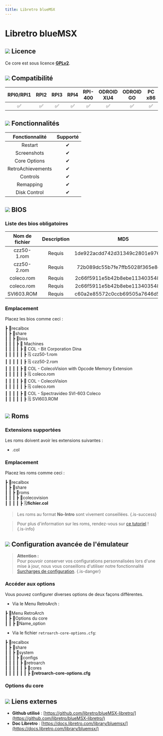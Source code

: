 ```yaml
---
title: Libretro blueMSX
---
```


# Libretro blueMSX



## ![](/migration-images/emulateurs/consoles-de-salon/colecovision/gerald-g-parchment-background-or-border-5.svg) Licence

Ce core est sous licence [**GPLv2**](https://github.com/libretro/blueMSX-libretro/blob/master/license.txt).

## ![](/migration-images/emulateurs/consoles-de-salon/colecovision/compatibility.png) Compatibilité

| RPI0/RPI1 | RPI2 | RPI3 | RPI4 | RPI-400 | ODROID XU4 | ODROID GO | PC x86 | PC X86\_64 |
| :---: | :---: | :---: | :---: | :---: | :---: | :---: | :---: | :---: |
| ✅ | ✅ | ✅ | ✅ | ✅ | ✅ | ✅ | ✅ | ✅ |

## ![](/migration-images/emulateurs/consoles-de-salon/colecovision/cogwheel-145804_640.png) Fonctionnalités

| Fonctionnalité | Supporté |
| :---: | :---: |
| Restart | ✔ |
| Screenshots | ✔ |
| Core Options | ✔ |
| RetroAchievements | ✔ |
| Controls | ✔ |
| Remapping | ✔ |
| Disk Control | ✔ |

## ![](/migration-images/emulateurs/consoles-de-salon/colecovision/tqfp32.svg) BIOS

### Liste des bios obligatoires

| Nom de fichier | Description | MD5 | Fourni |
| :---: | :---: | :---: | :---: |
| czz50-1.rom | Requis | 1de922acdd742d31349c2801e9768c35 | ✅  |
| czz50-2.rom | Requis | 72b089dc55b7fe7ffb5028f365e8c045 | ✅  |
| coleco.rom | Requis | 2c66f5911e5b42b8ebe113403548eee7 | ✅  |
| coleco.rom | Requis | 2c66f5911e5b42b8ebe113403548eee7 | ✅  |
| SVI603.ROM | Requis | c60a2e85572c0ccb69505a7646d5c1b6 | ✅  |

### **Emplacement**

Placez les bios comme ceci :

┣ 📁recalbox  
┃ ┣ 📁share  
┃ ┃ ┣ 📁bios  
┃ ┃ ┃ ┣ 📁 Machines  
┃ ┃ ┃ ┃ ┣ 📁 COL - Bit Corporation Dina  
┃ ┃ ┃ ┃ ┃ ┣ 🗒 czz50-1.rom  
┃ ┃ ┃ ┃ ┃ ┣ 🗒 czz50-2.rom  
┃ ┃ ┃ ┃ ┣ 📁 COL - ColecoVision with Opcode Memory Extension  
┃ ┃ ┃ ┃ ┃ ┣ 🗒 coleco.rom  
┃ ┃ ┃ ┃ ┣ 📁 COL - ColecoVision  
┃ ┃ ┃ ┃ ┃ ┣ 🗒 coleco.rom  
┃ ┃ ┃ ┃ ┣ 📁 COL - Spectravideo SVI-603 Coleco  
┃ ┃ ┃ ┃ ┃ ┣ 🗒 SVI603.ROM  

## ![](/migration-images/emulateurs/consoles-de-salon/colecovision/rom-30098_640.png) Roms

### **Extensions supportées**

Les roms doivent avoir les extensions suivantes :

* .col

### **Emplacement**

Placez les roms comme ceci : 

┣ 📁recalbox  
┃ ┣ 📁share  
┃ ┃ ┣ 📁roms  
┃ ┃ ┃ ┣ 📁colecovision  
┃ ┃ ┃ ┃ ┣ 🗒**fichier.col**  


>Les roms au format **No-Intro** sont vivement conseillées.
{.is-success}


>Pour plus d'information sur les roms, rendez-vous sur [ce tutoriel](/fr/tutoriels/jeux/generalite/les-roms-et-les-isos) !
{.is-info}

## ![](/migration-images/emulateurs/consoles-de-salon/colecovision/hammer-28636_640.png) Configuration avancée de l'émulateur


>**Attention :**  
>Pour pouvoir conserver vos configurations personnalisées lors d'une mise à jour, nous vous conseillons d'utiliser notre fonctionnalité [Surcharges de configuration](/fr/usage-avance/surcharge-de-configuration).
{.is-danger}

### Accéder au**x** options

Vous pouvez configurer diverses options de deux façons différentes.

* Via le Menu RetroArch :

┣ 📁Menu RetroArch  
┃ ┣ 📁Options du core  
┃ ┃ ┣ 🧩Name\_option  

* Via le fichier `retroarch-core-options.cfg`:

┣ 📁recalbox  
┃ ┣ 📁share  
┃ ┃ ┣ 📁system  
┃ ┃ ┃ ┣ 📁configs  
┃ ┃ ┃ ┃ ┣ 📁retroarch  
┃ ┃ ┃ ┃ ┃ ┣ 📁cores  
┃ ┃ ┃ ┃ ┃ ┃ ┣ 🧩**retroarch-core-options.cfg**  

### Options du core

## ![](/migration-images/emulateurs/consoles-de-salon/colecovision/kisspng-web-development-world-wide-web-computer-icons-webs-world-wide-web-icon-png-5ab05c24477216.4540070115215073642927.png) Liens externes

* **Github utilisé** : [https://github.com/libretro/blueMSX-libretro/](https://github.com/libretro/blueMSX-libretro/)
* **Doc Libretro** : [https://docs.libretro.com/library/bluemsx/](https://docs.libretro.com/library/bluemsx/)

